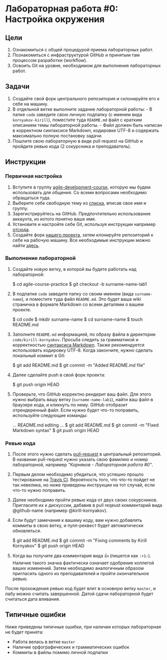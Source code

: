 # Лабораторная работа #0: Настройка окружения

## Цели

  1. Ознакомиться с общей процедурой приема лабораторных работ.
  1. Познакомиться с инфраструктурой GitHub и принятым там процессом разработки
     (workflow).
  1. Освоить Git на уровне, необходимом для выполнения лабораторных работ.

## Задачи

  1. Создайте свой форк центрального репозитория и склонируйте его к себе на
     машину.
  2. В отдельной ветке выполните задание лабораторной работы:
    - В папке `code` заведите свою личную подпапку (с именем вида
      `kornyakov-kirill`), поместите туда `README.md` файл с кратким описанием
      темы лабораторной работы.
    - Файл должен быть написан в корректном синтаксисе Markdown, кодировке UTF-8
      и содержать максимально полную постановку задачи.
  3. Пошлите свою лабораторную в виде pull request на GitHub и пройдите ревью
     кода (2 сокурсника и преподаватель).

## Инструкции

### Первичная настройка

  1. Вступите в группу [agile-development-course][group], которую мы будем
     использовать для общения. Со всеми вопросами необходимо обращаться туда.
  1. Выберите себе свободную тему из [списка][topics], вписав свое имя и группу.
  1. Зарегистрируйтесь на GitHub. Предпочтительно использование аккаунта, из
     котого понятно ваше имя.
  1. Установите и настройте себе Git, используя инструкции например [отсюда][help-git].
  1. Создайте форк [нашего проекта][central-repo], затем клонируйте репозиторий
     к себе на рабочую машину. Все необходимые инструкции можно найти
     [здесь][help-fork].

### Выполнение лабораторной

  1. Создайте новую ветку, в которой вы будете работать над лабораторной:

        $ cd agile-course-practice
        $ git checkout -b surname-name-lab1

  1. В подпапке `code` заведите папку со своим именем (вида `surname-name`), и
     поместите туда файл `README.md`. Это будет ваша wiki страничка в формате
     Markdown со всеми деталями о вашем проекте.

        $ cd code
        $ mkdir surname-name
        $ cd surname-name
        $ touch README.md

  1. Заполните `README.md` информацией, по образу файла в директории
     `code/kirill-kornyakov`. Просьба следить за грамматикой и корректностью
     [синтаксиса Markdown][gfm]. Также рекомендуется использовать кодировку
     UTF-8. Когда закончите, нужно сделать локальный коммит в Git:

        $ git add README.md
        $ git commit -m "Added README.md file"

  1. Далее сделайте push в свой форк проекта:

        $ git push origin HEAD

  1. Проверьте, что GitHub корректно рендерит ваш файл. Для этого нужно выбрать
     вашу ветку (`surname-name-lab1`), найти ваш файл в браузере кода, и
     кликнуть по нему. GitHub отобразит отрендеренный файл. Если нужно будет
     что-то поправить, используйте следующие команды:

        ... README.md editing ...
        $ git add README.md
        $ git commit -m "Fixed Markdown syntax"
        $ git push origin HEAD

### Ревью кода

  1. После этого нужно сделать [pull-request][help-pr] в центральный
     репозиторий. В названии pull-request нужно указать свою фамилию и номер
     лабораторной, например _"Корняков - Лабораторная работа #0"_.
  1. Первым делом необходимо убедиться, что успешно прошло тестирование на
     [Travis CI][travis]. Вероятность того, что что-то пойдет не так невелика,
     но ниже приведены инструкции на тот случай, если что-то нужно поправить.
  1. Далее необходимо пройти ревью кода от двух своих сокурсников. Пригласите их
     к дискуссии, дабавив в pull reqeust комментарий вида @github-name (например
     @kirill-kornyakov).
  1. Если будут замечания к вашему коду, вам нужно добавлять коммиты в
     свою ветку, и пулл-реквест будет автоматически обновляться.

        $ git add README.md
        $ git commit -m "Fixing comments by Kirill Kornyakov"
        $ git push origin HEAD

  1. Когда вы получите два комментария вида :+1: (пишется как `:+1:`). Наличие
     такого значка фактически означает одобрение коллегой ваших изменений. Затем
     необходимо аналогичным образом пригласить одного из преподавателей и пройти
     окончательное ревью.

После прохождения ревью код будет влит в основную ветку `master`, и лабу можно
считать завершенной. Датой сдачи лабораторной будет считаться дата вливания.

## Типичные ошибки

Ниже приведены типичные ошибки, при наличии которых лабораторная не будет
принята:

  - Работа велась в ветке `master`
  - Наличие орфографических и грамматических ошибок
  - Коммиты в файлы помимо личной подпапки

<!-- LINKS -->

[group]:        https://groups.google.com/forum/?hl=ru#!forum/agile-development-course
[topics]:       https://docs.google.com/spreadsheet/ccc?key=0AsBBkrQIoSbjdGh5UFhSRVdQZmZhWXJLNjhwV08zU0E&usp=drive_web&authkey=CNXx0YMC&authkey=CNXx0YMC#gid=8
[central-repo]: https://github.com/UNN-VMK-Software/agile-course-practice
[help-git]:     https://help.github.com/articles/set-up-git
[help-fork]:    https://help.github.com/articles/fork-a-repo
[help-pr]:      https://help.github.com/articles/using-pull-requests
[gfm]:          https://help.github.com/articles/github-flavored-markdown
[travis]:       https://travis-ci.org/UNN-VMK-Software/agile-course-practice/pull_requests
